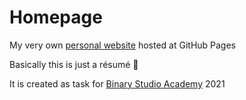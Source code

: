 # Homepage

My very own [personal website](https://zalevskyi.github.io/homepage/) hosted at GitHub Pages

Basically this is just a résumé :page_facing_up:

It is created as task for [Binary Studio Academy](https://academy.binary-studio.com/) 2021
